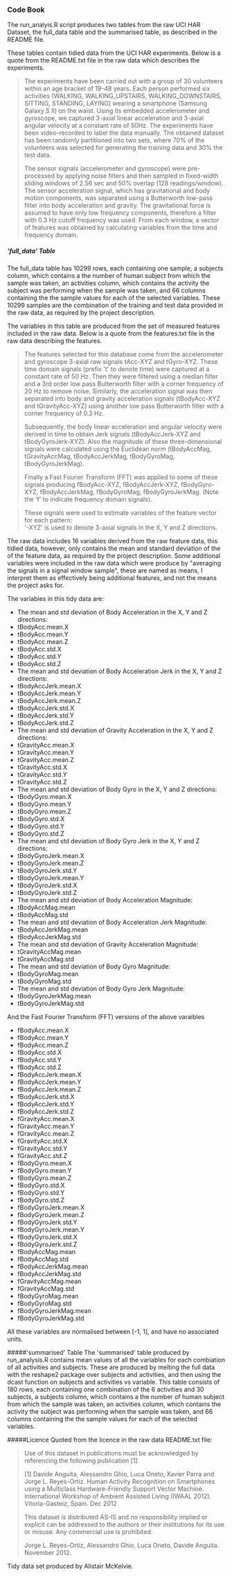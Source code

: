 ### Code Book
The run_analyis.R script produces two tables from the raw UCI HAR Dataset, the full_data table and the summarised table, as described in the README file.

These tables contain tidied data from the UCI HAR experiments. Below is a quote from the README.txt file in the raw data which describes the experiments.
>The experiments have been carried out with a group of 30 volunteers within an age bracket of 19-48 years. Each person performed six activities (WALKING, WALKING_UPSTAIRS, WALKING_DOWNSTAIRS, SITTING, STANDING, LAYING) wearing a smartphone (Samsung Galaxy S II) on the waist. Using its embedded accelerometer and gyroscope, we captured 3-axial linear acceleration and 3-axial angular velocity at a constant rate of 50Hz. The experiments have been video-recorded to label the data manually. The obtained dataset has been randomly partitioned into two sets, where 70% of the volunteers was selected for generating the training data and 30% the test data. 
>
>The sensor signals (accelerometer and gyroscope) were pre-processed by applying noise filters and then sampled in fixed-width sliding windows of 2.56 sec and 50% overlap (128 readings/window). The sensor acceleration signal, which has gravitational and body motion components, was separated using a Butterworth low-pass filter into body acceleration and gravity. The gravitational force is assumed to have only low frequency components, therefore a filter with 0.3 Hz cutoff frequency was used. From each window, a vector of features was obtained by calculating variables from the time and frequency domain.

##### 'full_data' Table
The full_data table has 10299 rows, each containing one sample, a subjects column, which contains a the number of human subject from which the sample was taken, an activities column, which contains the activity the subject was performing when the sample was taken, and 66 columns containing the the sample values for each of the selected variables. These 10299 samples are the combination of the training and test data provided in the raw data, as required by the project description.

The variables in this table are produced from the set of measured features included in the raw data. Below is a quote from the features.txt file in the raw data describing the features.
>The features selected for this database come from the accelerometer and gyroscope 3-axial raw signals tAcc-XYZ and tGyro-XYZ. These time domain signals (prefix 't' to denote time) were captured at a constant rate of 50 Hz. Then they were filtered using a median filter and a 3rd order low pass Butterworth filter with a corner frequency of 20 Hz to remove noise. Similarly, the acceleration signal was then separated into body and gravity acceleration signals (tBodyAcc-XYZ and tGravityAcc-XYZ) using another low pass Butterworth filter with a corner frequency of 0.3 Hz. 
>
>Subsequently, the body linear acceleration and angular velocity were derived in time to obtain Jerk signals (tBodyAccJerk-XYZ and tBodyGyroJerk-XYZ). Also the magnitude of these three-dimensional signals were calculated using the Euclidean norm (tBodyAccMag, tGravityAccMag, tBodyAccJerkMag, tBodyGyroMag, tBodyGyroJerkMag). 
>
>Finally a Fast Fourier Transform (FFT) was applied to some of these signals producing fBodyAcc-XYZ, fBodyAccJerk-XYZ, fBodyGyro-XYZ, fBodyAccJerkMag, fBodyGyroMag, fBodyGyroJerkMag. (Note the 'f' to indicate frequency domain signals). 

>These signals were used to estimate variables of the feature vector for each pattern:  
'-XYZ' is used to denote 3-axial signals in the X, Y and Z directions.

The raw data includes 16 variables derived from the raw feature data, this tidied data, however, only contains the mean and standard deviation of the of the feature data, as required by the project description. Some additional variables were included in the raw data which were produce by "averaging the signals in a signal window sample", these are named as means, I interpret them as effectively being additional features, and not the means the project asks for.

The variables in this tidy data are:
* The mean and std deviation of Body Acceleration in the X, Y and Z directions:
 * tBodyAcc.mean.X
 * tBodyAcc.mean.Y
 * tBodyAcc.mean.Z
 * tBodyAcc.std.X
 * tBodyAcc.std.Y
 * tBodyAcc.std.Z
* The mean and std deviation of Body Acceleration Jerk in the X, Y and Z directions:
 * tBodyAccJerk.mean.X
 * tBodyAccJerk.mean.Y
 * tBodyAccJerk.mean.Z
 * tBodyAccJerk.std.X
 * tBodyAccJerk.std.Y
 * tBodyAccJerk.std.Z
* The mean and std deviation of Gravity Acceleration in the X, Y and Z directions:
 * tGravityAcc.mean.X
 * tGravityAcc.mean.Y
 * tGravityAcc.mean.Z
 * tGravityAcc.std.X
 * tGravityAcc.std.Y
 * tGravityAcc.std.Z
* The mean and std deviation of Body Gyro in the X, Y and Z directions:
 * tBodyGyro.mean.X
 * tBodyGyro.mean.Y
 * tBodyGyro.mean.Z
 * tBodyGyro.std.X
 * tBodyGyro.std.Y
 * tBodyGyro.std.Z
* The mean and std deviation of Body Gyro Jerk in the X, Y and Z directions:
 * tBodyGyroJerk.mean.X
 * tBodyGyroJerk.mean.Z
 * tBodyGyroJerk.std.Y
 * tBodyGyroJerk.mean.Y
 * tBodyGyroJerk.std.X
 * tBodyGyroJerk.std.Z
* The mean and std deviation of Body Acceleration Magnitude:
 * tBodyAccMag.mean
 * tBodyAccMag.std
* The mean and std deviation of Body Acceleration Jerk Magnitude:
 * tBodyAccJerkMag.mean
 * tBodyAccJerkMag.std
* The mean and std deviation of Gravity Acceleration Magnitude:
 * tGravityAccMag.mean
 * tGravityAccMag.std
* The mean and std deviation of Body Gyro Magnitude:
 * tBodyGyroMag.mean
 * tBodyGyroMag.std
* The mean and std deviation of Body Gyro Jerk Magnitude:
 * tBodyGyroJerkMag.mean
 * tBodyGyroJerkMag.std

And the Fast Fourier Transform (FFT) versions of the above varaibles
 * fBodyAcc.mean.X
 * fBodyAcc.mean.Y
 * fBodyAcc.mean.Z
 * fBodyAcc.std.X
 * fBodyAcc.std.Y
 * fBodyAcc.std.Z
 * fBodyAccJerk.mean.X
 * fBodyAccJerk.mean.Y
 * fBodyAccJerk.mean.Z
 * fBodyAccJerk.std.X
 * fBodyAccJerk.std.Y
 * fBodyAccJerk.std.Z
 * fGravityAcc.mean.X
 * fGravityAcc.mean.Y
 * fGravityAcc.mean.Z
 * fGravityAcc.std.X
 * fGravityAcc.std.Y
 * fGravityAcc.std.Z
 * fBodyGyro.mean.X
 * fBodyGyro.mean.Y
 * fBodyGyro.mean.Z
 * fBodyGyro.std.X
 * fBodyGyro.std.Y
 * fBodyGyro.std.Z
 * fBodyGyroJerk.mean.X
 * fBodyGyroJerk.mean.Z
 * fBodyGyroJerk.std.Y
 * fBodyGyroJerk.mean.Y
 * fBodyGyroJerk.std.X
 * fBodyGyroJerk.std.Z
 * fBodyAccMag.mean
 * fBodyAccMag.std
 * fBodyAccJerkMag.mean
 * fBodyAccJerkMag.std
 * fGravityAccMag.mean
 * fGravityAccMag.std
 * fBodyGyroMag.mean
 * fBodyGyroMag.std
 * fBodyGyroJerkMag.mean
 * fBodyGyroJerkMag.std
 
All these variables are normalised between [-1, 1], and have no associated units.

#####'summarised' Table
The 'summarised' table produced by run_analysis.R contains mean values of all the variables for each combiation of all activities and subjects. These are produced by melting the full data with the reshape2 package over subjects and activities, and then using the dcast function on subjects and activities vs variable. This table consists of 180 rows, each containing one combination of the 6 activities and 30 subjects, a subjects column, which contains a the number of human subject from which the sample was taken, an activities column, which contains the activity the subject was performing when the sample was taken, and 66 columns containing the the sample values for each of the selected variables.

#####Licence
Quoted from the licence in the raw data README.txt file:
>Use of this dataset in publications must be acknowledged by referencing the following publication [1] 
>
>[1] Davide Anguita, Alessandro Ghio, Luca Oneto, Xavier Parra and Jorge L. Reyes-Ortiz. Human Activity Recognition on Smartphones using a Multiclass Hardware-Friendly Support Vector Machine. International Workshop of Ambient Assisted Living (IWAAL 2012). Vitoria-Gasteiz, Spain. Dec 2012
>
>This dataset is distributed AS-IS and no responsibility implied or explicit can be addressed to the authors or their institutions for its use or misuse. Any commercial use is prohibited.
>
>Jorge L. Reyes-Ortiz, Alessandro Ghio, Luca Oneto, Davide Anguita. November 2012.

Tidy data set produced by Alistair McKelvie.
